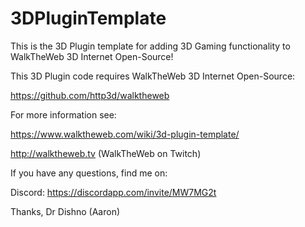 # 3DPluginTemplate

This is the 3D Plugin template for adding 3D Gaming functionality to WalkTheWeb 3D Internet Open-Source!

This 3D Plugin code requires WalkTheWeb 3D Internet Open-Source:

  https://github.com/http3d/walktheweb

For more information see:

  https://www.walktheweb.com/wiki/3d-plugin-template/
  
  http://walktheweb.tv  (WalkTheWeb on Twitch)

If you have any questions, find me on: 

  Discord: https://discordapp.com/invite/MW7MG2t

Thanks,
Dr Dishno (Aaron)
